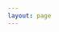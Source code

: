 ```yaml
---
layout: page
---
```


<script setup client-only>
    if(!customElements.get('eox-map')) import("@eox/map") && import("@eox/map/dist/eox-map-advanced-layers-and-sources");
    if(!customElements.get('eox-jsonform')) import("@eox/jsonform");
    
</script>
<style>
    .editor-wrapper {
        top: 50px!important;
    }
</style>
<ClientOnly>
    <eox-storytelling show-editor="open" style="overflow-y: auto;height: calc(100vh - 64px);" markdown="## Start your journey here!"></eox-storytelling>
</ClientOnly>
